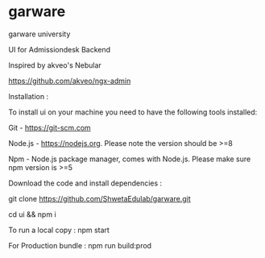 # garware
garware university


UI for Admissiondesk Backend

Inspired by akveo's Nebular

https://github.com/akveo/ngx-admin

Installation :

To install ui on your machine you need to have the following tools installed:

Git - https://git-scm.com

Node.js - https://nodejs.org. Please note the version should be >=8

Npm - Node.js package manager, comes with Node.js. Please make sure npm version is >=5

Download the code and install dependencies :

git clone https://github.com/ShwetaEdulab/garware.git

cd ui && npm i

To run a local copy : npm start

For Production bundle : npm run build:prod
